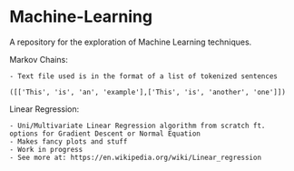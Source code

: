 # Machine-Learning
A repository for the exploration of Machine Learning techniques.

Markov Chains:


	- Text file used is in the format of a list of tokenized sentences
	
	([['This', 'is', 'an', 'example'],['This', 'is', 'another', 'one']])


Linear Regression:


	- Uni/Multivariate Linear Regression algorithm from scratch ft. options for Gradient Descent or Normal Equation
	- Makes fancy plots and stuff
	- Work in progress
	- See more at: https://en.wikipedia.org/wiki/Linear_regression
